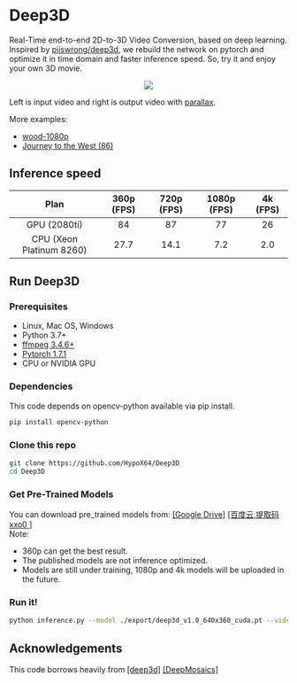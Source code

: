 # Deep3D
Real-Time end-to-end 2D-to-3D Video Conversion, based on deep learning.<br> Inspired by [piiswrong/deep3d](https://github.com/piiswrong/deep3d), we rebuild the network on pytorch and optimize it in time domain and faster inference speed. So, try it and enjoy your own 3D movie.

<div align="center">
  <img src="./medias/wood_result_360p.gif"><br>
</div>

Left is input video and right is output video with [parallax](https://en.wikipedia.org/wiki/Parallax).<br>

More examples:
- [wood-1080p]()
- [Journey to the West (86)]()

## Inference speed

|           Plan           | 360p (FPS) | 720p (FPS) | 1080p (FPS) | 4k (FPS) |
| :----------------------: | :--------: | :--------: | :---------: | :------: |
|       GPU (2080ti)       |     84     |     87     |     77      |    26    |
| CPU (Xeon Platinum 8260) |    27.7    |    14.1    |     7.2     |   2.0    |

## Run Deep3D
### Prerequisites
- Linux, Mac OS, Windows
- Python 3.7+
- [ffmpeg 3.4.6+](http://ffmpeg.org/)
- [Pytorch 1.7.1](https://pytorch.org/)
- CPU or NVIDIA GPU<br>

### Dependencies
This code depends on opencv-python available via pip install.
```bash
pip install opencv-python
```

### Clone this repo
```bash
git clone https://github.com/HypoX64/Deep3D
cd Deep3D
```

### Get Pre-Trained Models
You can download pre_trained models from:
[[Google Drive]](https://drive.google.com/drive/folders/1o-JRU9A38rHwoozHZNJDxKKAydgK_z04?usp=sharing) [[百度云,提取码xxo0 ]](https://pan.baidu.com/s/1Qml48TBI7_AC_d5oiZEAyQ) <br>
Note:
- 360p can get the best result.
- The published models are not inference optimized.
- Models are still under training, 1080p and 4k models will be uploaded in the future.


### Run it!
```bash
python inference.py --model ./export/deep3d_v1.0_640x360_cuda.pt --video ./medias/wood.mp4 --out ./result/wood.mp4
```


## Acknowledgements
This code borrows heavily from [[deep3d]](https://github.com/piiswrong/deep3d) [[DeepMosaics]](https://github.com/HypoX64/DeepMosaics)